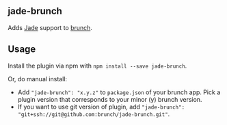 ## jade-brunch
Adds [Jade](http://jade-lang.com) support to
[brunch](http://brunch.io).

## Usage
Install the plugin via npm with `npm install --save jade-brunch`.

Or, do manual install:

* Add `"jade-brunch": "x.y.z"` to `package.json` of your brunch app.
  Pick a plugin version that corresponds to your minor (y) brunch version.
* If you want to use git version of plugin, add
`"jade-brunch": "git+ssh://git@github.com:brunch/jade-brunch.git"`.
